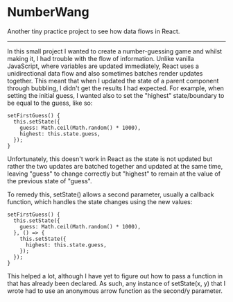 # NumberWang
Another tiny practice project to see how data flows in React.

-----

In this small project I wanted to create a number-guessing game and whilst making it, I had trouble with the flow of information.
Unlike vanilla JavaScript, where variables are updated immediately, React uses a unidirectional data flow and also sometimes batches render updates together. This meant that when I updated the state of a parent component through bubbling, I didn't get the results I had expected. For example, when setting the initial guess, I wanted also to set the "highest" state/boundary to be equal to the guess, like so:

    setFirstGuess() {
      this.setState({
        guess: Math.ceil(Math.random() * 1000),
        highest: this.state.guess,
      });
    }

Unfortunately, this doesn't work in React as the state is not updated but rather the two updates are batched together and updated at the same time, leaving "guess" to change correctly but "highest" to remain at the value of the previous state of "guess".

To remedy this, setState() allows a second parameter, usually a callback function, which handles the state changes using the new values:
    
    setFirstGuess() {
      this.setState({
        guess: Math.ceil(Math.random() * 1000),
      }, () => {
        this.setState({
          highest: this.state.guess,
        });
      });
    }
    
This helped a lot, although I have yet to figure out how to pass a function in that has already been declared. As such, any instance of setState(x, y) that I wrote had to use an anonymous arrow function as the second/y parameter.
